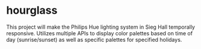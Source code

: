 # hourglass
This project will make the Philips Hue lighting system in Sieg Hall temporally responsive. Utilizes multiple APIs to display color palettes based on time of day (sunrise/sunset) as well as specific palettes for specified holidays.
